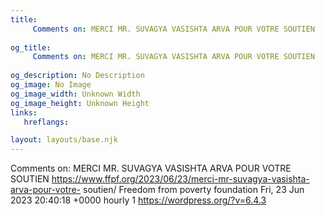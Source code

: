 ```yaml
---
title: 
     Comments on: MERCI MR. SUVAGYA VASISHTA ARVA POUR VOTRE SOUTIEN
    
og_title: 
     Comments on: MERCI MR. SUVAGYA VASISHTA ARVA POUR VOTRE SOUTIEN
    
og_description: No Description
og_image: No Image
og_image_width: Unknown Width
og_image_height: Unknown Height
links:
   hreflangs:

layout: layouts/base.njk
---
```

Comments on: MERCI MR. SUVAGYA VASISHTA ARVA POUR VOTRE SOUTIEN
https://www.ffpf.org/2023/06/23/merci-mr-suvagya-vasishta-arva-pour-votre-
soutien/  Freedom from poverty foundation  Fri, 23 Jun 2023 20:40:18 +0000
hourly  1  https://wordpress.org/?v=6.4.3

